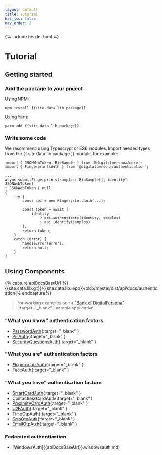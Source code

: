 ```yaml
---
layout: default
title: Tutorial
has_toc: false
nav_order: 2
---
```

{% include header.html %}

# Tutorial

## Getting started

### Add the package to your project

Using NPM:

```
npm install {{site.data.lib.package}}
```

Using Yarn:

```
yarn add {{site.data.lib.package}}
```

### Write some code

We recommend using Typescrypt or ES6 modules.
Import needed types from the {{ site.data.lib.package }} module,
for example:

```
import { JSONWebToken, BioSample } from '@digitalpersona/core';
import { FingerprintsAuth } from '@digitalpersona/authentication';

...
async submitFingerprints(samples: BioSample[], identity?: JSONWebToken)
: JSONWebToken | null
{
    try {
        const api = new FingerprintsAuth(...);

        const token = await (
            identity
                ? api.authenticate(identity, samples)
                : api.identify(samples)
        );
        return token;
    }
    catch (error) {
        handleError(error);
        return null;
    }
}
```

## Using Components

{% capture apiDocsBaseUrl %}{{site.data.lib.git}}/{{site.data.lib.repo}}/blob/master/dist/api/docs/authentication{% endcapture%}

> For working examples see a ["Bank of DigitalPersona"](https://github.com/hidglobal/digitalpersona-sample-angularjs){:target="_blank" }
sample application.

### "What you know" authentication factors

* [PasswordAuth]({{apiDocsBaseUrl}}.passwordauth.md){:target="_blank" }
* [PinAuth]({{apiDocsBaseUrl}}.pinauth.md){:target="_blank" }
* [SecurityQuestionsAuth]({{apiDocsBaseUrl}}.securityquestionsauth.md){:target="_blank" }

### "What you are" authentication factors

* [FingerprintsAuth]({{apiDocsBaseUrl}}.fingerprintsauth.md){:target="_blank" }
* [FaceAuth]({{apiDocsBaseUrl}}.faceauth.md){:target="_blank" }

### "What you have" authentication factors

* [SmartCardAuth]({{apiDocsBaseUrl}}.smartcardauth.md){:target="_blank" }
* [ContactlessCardAuth]({{apiDocsBaseUrl}}.contactlesscardauth.md){:target="_blank" }
* [ProximityCardAuth]({{apiDocsBaseUrl}}.proximitycardauth.md){:target="_blank" }
* [U2FAuth]({{apiDocsBaseUrl}}.u2fauth.md){:target="_blank" }
* [TimeOtpAuth]({{apiDocsBaseUrl}}.timeotpauth.md){:target="_blank" }
* [SmsOtpAuth]({{apiDocsBaseUrl}}.smsotpauth.md){:target="_blank" }
* [EmailOtpAuth]({{apiDocsBaseUrl}}.emailotpauth.md){:target="_blank" }


### Federated authentication

* [WindowsAuth]{{apiDocsBaseUrl}}.windowsauth.md)
